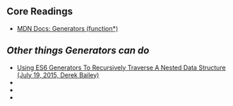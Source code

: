 ## Core Readings

- [MDN Docs: Generators (function*)](https://developer.mozilla.org/en-US/docs/Web/JavaScript/Reference/Statements/function*)


## _Other things Generators can do_

- [Using ES6 Generators To Recursively Traverse A Nested Data Structure (July 19, 2015, Derek Bailey)](https://derickbailey.com/2015/07/19/using-es6-generators-to-recursively-traverse-a-nested-data-structure/)
- []()
- []()
- []()